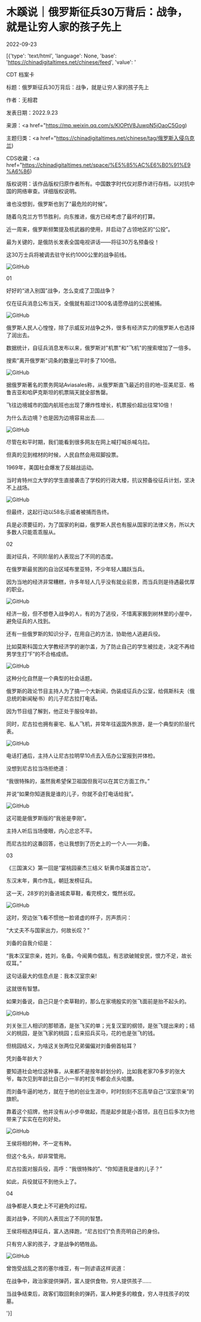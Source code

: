 # 木蹊说｜俄罗斯征兵30万背后：战争，就是让穷人家的孩子先上

2022-09-23

[{'type': 'text/html', 'language': None, 'base': 'https://chinadigitaltimes.net/chinese/feed', 'value': '













CDT 档案卡

标题：俄罗斯征兵30万背后：战争，就是让穷人家的孩子先上

作者：无相君

发表日期：2022.9.23

来源：<a href="https://mp.weixin.qq.com/s/KlOPtV8JuwpN5jOaoC5Gog)

主题归类：<a href="https://chinadigitaltimes.net/chinese/tag/俄罗斯入侵乌克兰)

CDS收藏：<a href="https://chinadigitaltimes.net/space/%E5%85%AC%E6%B0%91%E9%A6%86)

版权说明：该作品版权归原作者所有。中国数字时代仅对原作进行存档，以对抗中国的网络审查。详细版权说明。





谁也没想到，俄罗斯也到了“最危险的时候”。

随着乌克兰方节节胜利，向东推进，俄方已经考虑了最坏的打算。

近一周来，俄罗斯频繁提及核武器的使用，并启动了占领地区的“公投”。

最为关键的，是俄防长发表全国电视讲话——将征30万名预备役！

这30万士兵将被调去驻守长约1000公里的战争前线。

![GitHub](https://chinadigitaltimes.net/chinese/files/2022/09/post-687429-632e009e60e8f.)

01

好好的“进入别国”战争，怎么变成了卫国战争？

仅在征兵消息公布当天，全俄就有超过1300名请愿停战的公民被捕。

![GitHub](https://chinadigitaltimes.net/chinese/files/2022/09/post-687429-632e009e68b66.)

俄罗斯人民人心惶惶，除了示威反对战争之外，很多有经济实力的俄罗斯人也选择了润出去。

数据统计，自征兵消息发布以来，俄罗斯对&quot;机票&quot;和&quot;飞机&quot;的搜索增加了一倍多。

搜索&quot;离开俄罗斯&quot;词条的数量比平时多了100倍。

![GitHub](https://chinadigitaltimes.net/chinese/files/2022/09/post-687429-632e009e7235e.)

据俄罗斯著名的票务网站Aviasales称，从俄罗斯直飞最近的目的地&#8211;亚美尼亚、格鲁吉亚和哈萨克斯坦的机票隔天就全部售罄。

飞往边境城市的国内航班也出现了爆炸性增长，机票报价超出往常10倍！

为什么去边境？也是因为边境容易出去……

![GitHub](https://chinadigitaltimes.net/chinese/files/2022/09/post-687429-632e009e7db0e.)

尽管在和平时期，我们能看到很多网友在网上喊打喊杀喊乌拉。

但真的见到棺材的时候，人民自然会用双脚投票。

1969年，美国社会爆发了反越战运动。

当时肯特州立大学的学生直接袭击了学校的行政大楼，抗议预备役征兵计划，坚决不上战场。

![GitHub](https://chinadigitaltimes.net/chinese/files/2022/09/post-687429-632e009e874f8.)

但最终，这起行动以58名示威者被捕而告终。

兵是必须要征的，为了国家的利益，俄罗斯人民也有服从国家的法律义务，所以大多数人只能乖乖服从。

02

面对征兵，不同阶层的人表现出了不同的态度。

在俄罗斯最贫困的自治区域布里亚特，不少年轻人踊跃当兵。

因为当地的经济非常糟糕，许多年轻人几乎没有就业前景，而当兵则是待遇最优厚的职业。

![GitHub](https://chinadigitaltimes.net/chinese/files/2022/09/post-687429-632e009e917b8.)

经济一般，但不想卷入战争的人，有的为了逃役，不惜离家搬到树林里的小屋中，避免征兵的人找到。

还有一些俄罗斯的知识分子，在用自己的方法，协助他人逃避兵役。

比如莫斯科国立大学教经济学的谢尔盖，为了防止自己的学生被拉走，决定不再给男学生打“F”的不合格成绩。

![GitHub](https://chinadigitaltimes.net/chinese/files/2022/09/post-687429-632e009e9aee3.)

这种分化自然是一个典型的社会话题。

俄罗斯的政论节目主持人为了搞一个大新闻，伪装成征兵办公室，给佩斯科夫（俄总统的新闻秘书）的儿子尼古拉打电话。

因为节目组了解到，他正处于服役年龄。

同时，尼古拉也拥有豪宅、私人飞机，并常年往返国外旅游，是一个典型的阶层代表。

![GitHub](https://chinadigitaltimes.net/chinese/files/2022/09/post-687429-632e009ea1cc2.)

电话打通后，主持人让尼古拉明早10点去入伍办公室报到并体检。

没想到尼古拉当场拒绝道：

“我很特殊的，虽然我希望保卫祖国但我可以在其它方面工作。”

并说“如果你知道我是谁的儿子，你就不会打电话给我”。

![GitHub](https://chinadigitaltimes.net/chinese/files/2022/09/post-687429-632e009eb1ba6.png)

这可能是俄罗斯版的“我爸是李刚”。

主持人听后当场傻眼，内心忿忿不平。

而尼古拉的这番回答，也让我想到了历史上的一个人——刘备。

03

《三国演义》第一回是“宴桃园豪杰三结义 斩黄巾英雄首立功”。

东汉末年，黄巾作乱，朝廷发榜征兵。

这一天，28岁的刘备进城卖草鞋，看完榜文，慨然长叹。

![GitHub](https://chinadigitaltimes.net/chinese/files/2022/09/post-687429-632e009ebb3e4.gif)

这时，旁边张飞看不惯他一脸肾虚的样子，厉声质问：

“大丈夫不与国家出力，何故长叹？”

刘备的自我介绍是：

“我本汉室宗亲，姓刘，名备。今闻黄巾倡乱，有志欲破贼安民，恨力不足，故长叹耳。”

这句话最大的信息点是：我本汉室宗亲!

这就很有智慧。

如果刘备说，自己只是个卖草鞋的，那么在家境殷实的张飞面前是抬不起头的。

![GitHub](https://chinadigitaltimes.net/chinese/files/2022/09/post-687429-632e009ec2900.)

刘关张三人相识的那顿酒，是张飞买的单；光复汉室的纲领，是张飞提出来的；结义的桃园，是张飞家的桃园；后来招兵买马，花的也是张飞的钱。

但桃园结义，为啥这关张两位兄弟偏偏对刘备俯首帖耳？

凭刘备年龄大？

要知道社会地位这种事，从来都不是按年龄划分的，比如我老家70多岁的张大爷，每次见到年龄比自己小一半的村支书都会点头哈腰。

而刘备牛逼的地方，就在于他的创业生涯中，时时刻刻不忘高举自己“汉室宗亲”的旗帜。

靠着这个招牌，他并没有从小步卒做起，而是起步就是小首领，且在日后多次为他带来了实实在在的好处。

![GitHub](https://chinadigitaltimes.net/chinese/files/2022/09/post-687429-632e009ed85b2.png)

王侯将相的种，不一定有种。

但这个名头，却非常管用。

尼古拉面对服兵役，高呼：“我很特殊的”、“你知道我是谁的儿子？”

如此，兵役就征不到他头上了。

04

战争都是人类史上不可避免的过程。

面对战争，不同的人表现出了不同的智慧。

王侯将相选择征兵，富人选择跑，“尼古拉们”负责亮明自己的身份。

只有穷人家的孩子，才是战争的牺牲品。

![GitHub](https://chinadigitaltimes.net/chinese/files/2022/09/post-687429-632e009ee5889.)

曾饱受战乱之苦的塞尔维亚，有一则谚语这样说道：



在战争中，政治家提供弹药，富人提供食物，穷人提供孩子……

当战争结束后，政客们取回剩余的弹药，富人种更多的粮食，穷人寻找孩子的坟墓。

'}]